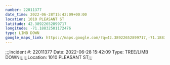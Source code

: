 ```yaml
---
number: 22011377
date_time: 2022-06-28T15:42:09+00:00
location: 1010 PLEASANT ST
latitude: 42.38922652899717
longitude: -71.18832501172476
type: LIMB DOWN
google_maps_link: https://maps.google.com/?q=42.38922652899717,-71.18832501172476
---
```


;;;Incident #: 22011377  Date: 2022-06-28 15:42:09   Type: TREE/LIMB DOWN;;;;;;Location: 1010 PLEASANT ST;;;
